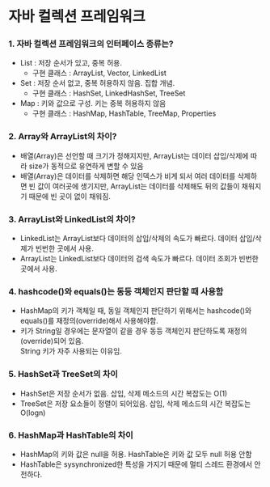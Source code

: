 # 자바 컬렉션 프레임워크

### 1. 자바 컬렉션 프레임워크의 인터페이스 종류는?
- List : 저장 순서가 있고, 중복 허용.
    - 구현 클래스 : ArrayList, Vector, LinkedList   
- Set : 저장 순서 없고, 중복 허용하지 않음. 집합 개념.
    - 구현 클래스 : HashSet, LinkedHashSet, TreeSet
- Map : 키와 값으로 구성. 키는 중복 허용하지 않음
    - 구현 클래스 : HashMap, HashTable, TreeMap, Properties

### 2. Array와 ArrayList의 차이?
- 배열(Array)은 선언할 때 크기가 정해지지만, ArrayList는 데이터 삽입/삭제에 따라 size가 동적으로 유연하게 변할 수 있음
- 배열(Array)은 데이터를 삭제하면 해당 인덱스가 비게 되서 여러 데이터를 삭제하면 빈 값이 여러곳에 생기지만, ArrayList는 데이터를 삭제해도 뒤의 값들이 채워지기 때문에 빈 곳이 없이 채워짐.

### 3. ArrayList와 LinkedList의 차이?
- LinkedList는 ArrayList보다 데이터의 삽입/삭제의 속도가 빠르다. 데이터 삽입/삭제가 빈번한 곳에서 사용.
- ArrayList는 LinkedList보다 데이터의 검색 속도가 빠르다. 데이터 조회가 빈번한 곳에서 사용.


### 4. hashcode()와 equals()는 동등 객체인지 판단할 때 사용함
- HashMap의 키가 객체일 때, 동일 객체인지 판단하기 위해서는 hashcode()와 equals()를 재정의(override)해서 사용해야함.
- 키가 String일 경우에는 문자열이 같을 경우 동등 객체인지 판단하도록 재정의(override)되어 있음. <br>String 키가 자주 사용되는 이유임.

### 5. HashSet과 TreeSet의 차이
- HashSet은 저장 순서가 없음. 삽입, 삭제 메소드의 시간 복잡도는 O(1)
- TreeSet은 저장 요소들이 정렬이 되어있음. 삽입, 삭제 메소드의 시간 복잡도는 O(logn)

### 6. HashMap과 HashTable의 차이
- HashMap의 키와 값은 null을 허용. HashTable은 키와 값 모두 null 허용 안함
- HashTable은 sysynchronized한 특성을 가지기 때문에 멀티 스레드 환경에서 안전하다.